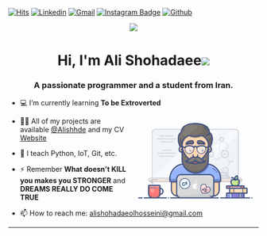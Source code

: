 [![Hits](https://hits.seeyoufarm.com/api/count/incr/badge.svg?url=https%3A%2F%2Fgithub.com%2Falishhde%2Falishhde&count_bg=%2379C83D&title_bg=%23555555&icon=&icon_color=%23E7E7E7&title=Profile+Views&edge_flat=false)](https://hits.seeyoufarm.com)
[![Linkedin](https://img.shields.io/badge/-LinkedIn-blue?style=flat&logo=Linkedin&logoColor=white)](https://www.linkedin.com/in/alishhde)
[![Gmail](https://img.shields.io/badge/-Gmail-c14438?style=flat&logo=Gmail&logoColor=white)](mailto:ali.shhde00@gmail.com)
[![Instagram Badge](https://img.shields.io/badge/-Instagram-purple?logo=instagram&logoColor=white&link=https://instagram.com/alishhde/)](https://www.instagram.com/alishhde)
[![Github](https://img.shields.io/github/followers/alishhde?label=Follow&style=social)](https://github.com/alishhde)

<p align="center">
  <img style="width:8rem; height:auto" src="https://cdn.dribbble.com/users/1787323/screenshots/10091971/media/d43c019bfeff34be8816481e843ea8c1.png"/>
</p>

<h1 align="center">Hi, I'm Ali Shohadaee<img width="30px" src="https://raw.githubusercontent.com/iampavangandhi/iampavangandhi/master/gifs/Hi.gif"></h1>
<h3 font-size="20" align="center">A passionate programmer and a student from Iran.</h3>


- 💻 I’m currently learning **To be Extroverted** <img align="right" style="width:16rem; height:auto" src="https://github.com/alishhde/Alishhde/blob/main/resources/img/geek.gif"/>
<!-- - 🤔 -->
- 👨‍💻 All of my projects are available [@Alishhde](https://github.com/alishhde/) and my CV [Website](https://alishhde.github.io/)

- 🌱 I teach Python, IoT, Git, etc. 

- ⚡ Remember **What doesn't KILL you makes you STRONGER** and **DREAMS REALLY DO COME TRUE**

- 📫 How to reach me: alishohadaeolhosseini@gmail.com

<!--
<div align="center">
<h2 align="center" style="margin: 5px 10px;">Github Stats</h2> 

[![](https://github-readme-stats.vercel.app/api?username=alishhde&show_icons=true&theme=tokyonight&hide_border=true&locale=en)](https://github.com/alishhde)
[![](https://github-readme-streak-stats.herokuapp.com/?user=alishhde&theme=material-palenight)](https://github.com/alishhde)
</div>
-->

<!--
<p align="center">
  <img  src="https://raw.githubusercontent.com/alishhde/alishhde/main/resources/img/github-contribution-grid-snake.svg"
    alt="snake" />
</p>-->

------
<!--  Thanks to Hejazizo, Elnaza, thesaravanakumar -->

<!-- ![header](https://user-images.githubusercontent.com/59575502/127335491-fdba1874-e943-4d3c-ab8c-678ffe22f8b8.png) -->
